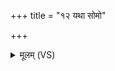 +++
title = "१२ यथा सोमो"

+++
<details><summary>मूलम् (VS)</summary>

यथा॒ सोमो॑ द्वि॒तीये॒ सव॑न इन्द्रा॒ग्न्योर्भ॑वति प्रि॒यः। ए॒वा म॑ इन्द्राग्नी॒ वर्च॑ आ॒त्मनि॑ ध्रियताम् ॥
</details>